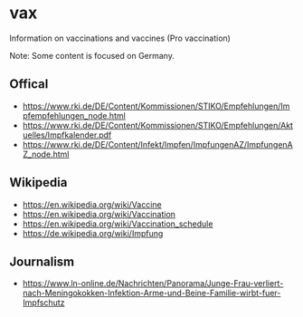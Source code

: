 # vax

Information on vaccinations and vaccines (Pro vaccination)

Note: Some content is focused on Germany.

## Offical
- https://www.rki.de/DE/Content/Kommissionen/STIKO/Empfehlungen/Impfempfehlungen_node.html
- https://www.rki.de/DE/Content/Kommissionen/STIKO/Empfehlungen/Aktuelles/Impfkalender.pdf
- https://www.rki.de/DE/Content/Infekt/Impfen/ImpfungenAZ/ImpfungenAZ_node.html

## Wikipedia
- https://en.wikipedia.org/wiki/Vaccine
- https://en.wikipedia.org/wiki/Vaccination
- https://en.wikipedia.org/wiki/Vaccination_schedule
- https://de.wikipedia.org/wiki/Impfung

## Journalism
- https://www.ln-online.de/Nachrichten/Panorama/Junge-Frau-verliert-nach-Meningokokken-Infektion-Arme-und-Beine-Familie-wirbt-fuer-Impfschutz

